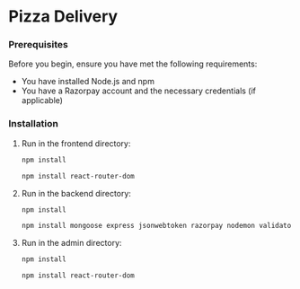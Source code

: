 # Pizza Delivery 

### Prerequisites
Before you begin, ensure you have met the following requirements:
- You have installed Node.js and npm
- You have a Razorpay account and the necessary credentials (if applicable)

### Installation

1. Run in the frontend directory:
   ```sh
   npm install

   ```

   ```sh
   npm install react-router-dom


2. Run in the backend directory:
   ```sh
   npm install

   ```

   ```sh
   npm install mongoose express jsonwebtoken razorpay nodemon validator multer body-parser dotenv cors bcrypt


3. Run in the admin directory:
   ```sh
   npm install

   ```

   ```sh
   npm install react-router-dom

